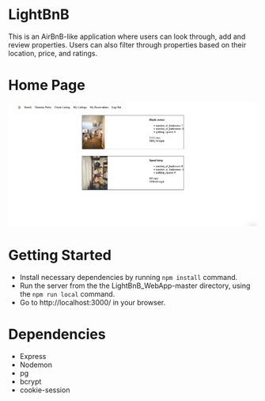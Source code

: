 # LightBnB
This is an AirBnB-like application where users can look through, add and review properties. Users can also filter through properties based on their location, price, and ratings.

# Home Page
!["Home page"](https://github.com/ajama12/LightBnB/blob/master/LightBnB-home.png)

# Getting Started
- Install necessary dependencies by running `npm install` command.
- Run the server from the the LightBnB_WebApp-master directory, using the `npm run local` command.
- Go to  http://localhost:3000/ in your browser.

# Dependencies
- Express
- Nodemon
- pg
- bcrypt
- cookie-session